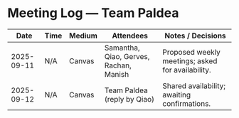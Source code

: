 # Meeting Log — Team Paldea

| Date       | Time | Medium  | Attendees                                   | Notes / Decisions |
|------------|------|---------|---------------------------------------------|------------------|
| 2025-09-11 | N/A  | Canvas  | Samantha, Qiao, Gerves, Rachan, Manish      | Proposed weekly meetings; asked for availability. |
| 2025-09-12 | N/A  | Canvas  | Team Paldea (reply by Qiao)                 | Shared availability; awaiting confirmations. |
